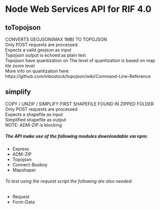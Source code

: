 <h1>Node Web Services API for RIF 4.0</h1>
<h2> toTopojson </h2>
<p>
CONVERTS GEOJSON(MAX 1MB) TO TOPOJSON <br/>
 Only POST requests are processed <br/>
  Expects a vaild geojson as input <br/>
  Topojson output is echoed as plain text <br/>
 Topojson have quantization on  The level of quantization is based on map tile zoom level <br/>
 More info on quantization here: https://github.com/mbostock/topojson/wiki/Command-Line-Reference

</p>
<h2> simplify </h2>
<p>
COPY / UNZIP / SIMPLIFY FIRST SHAPEFILE FOUND IN ZIPPED FOLDER <br/>
 Only POST requests are processed <br/>
 Expects a shapefile as input <br/>
 Simplified shapefile as output  <br/>
 NOTE: ADM-ZIP is blocking <br/>
</p>

<h5>The API make use of the following modules downloadable via npm:</h5>
<ul>
  <li>Express</li>
  <li>ADM-ZIP</li>
  <li>Topojson</li>
  <li>Connect-Busboy</li>
  <li>Mapshaper</li>
</ul>
<h6>To test using the request script the following are also needed:</h6>
<ul>
  <li>Request</li>
  <li>Form-Data</li>
</ul>
